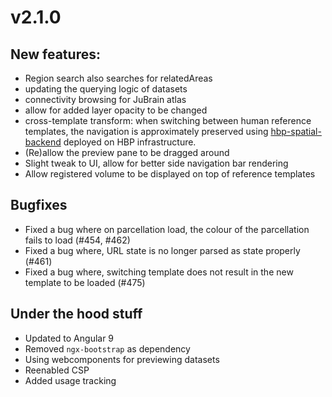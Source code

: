 # v2.1.0

## New features:

- Region search also searches for relatedAreas
- updating the querying logic of datasets
- connectivity browsing for JuBrain atlas
- allow for added layer opacity to be changed
- cross-template transform: when switching between human reference templates, the navigation is approximately preserved using [hbp-spatial-backend](https://github.com/HumanBrainProject/hbp-spatial-backend) deployed on HBP infrastructure.
- (Re)allow the preview pane to be dragged around
- Slight tweak to UI, allow for better side navigation bar rendering
- Allow registered volume to be displayed on top of reference templates

## Bugfixes

- Fixed a bug where on parcellation load, the colour of the parcellation fails to load (#454, #462)
- Fixed a bug where, URL state is no longer parsed as state properly (#461)
- Fixed a bug where, switching template does not result in the new template to be loaded (#475)

## Under the hood stuff

- Updated to Angular 9 
- Removed `ngx-bootstrap` as dependency
- Using webcomponents for previewing datasets
- Reenabled CSP
- Added usage tracking
